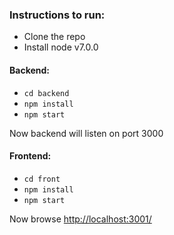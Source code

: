 ### Instructions to run:
- Clone the repo
- Install node v7.0.0

#### Backend:

- `cd backend`
- `npm install`
- `npm start`

Now backend will listen on port 3000

#### Frontend:

- `cd front`
- `npm install`
- `npm start`

Now browse [http://localhost:3001/](http://localhost:3001/)